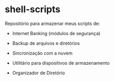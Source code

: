 # shell-scripts
Repositório para armazenar meus scripts de:

- Internet Banking (módulos de segurança)

- Backup de arquivos e diretórios

- Sincronização com a nuvem

- Utilitário para dispositivos de armazenamento

- Organizador de Diretório

